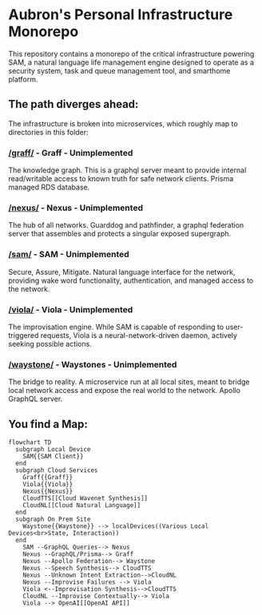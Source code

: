 # Aubron's Personal Infrastructure Monorepo

This repository contains a monorepo of the critical infrastructure powering SAM, a natural language life management engine designed to operate as a security system, task and queue management tool, and smarthome platform.

## The path diverges ahead:

The infrastructure is broken into microservices, which roughly map to directories in this folder:

### [/graff/](/graff/) - **Graff** - Unimplemented
The knowledge graph. This is a graphql server meant to provide internal read/writable access to known truth for safe network clients. Prisma managed RDS database.

### [/nexus/](/nexus/) - **Nexus** - Unimplemented
The hub of all networks. Guarddog and pathfinder, a graphql federation server that assembles and protects a singular exposed supergraph.

### [/sam/](/sam/) - **SAM** - Unimplemented
Secure, Assure, Mitigate. Natural language interface for the network, providing wake word functionality, authentication, and managed access to the network.

### [/viola/](/viola/) - **Viola** - Unimplemented
The improvisation engine. While SAM is capable of responding to user-triggered requests, Viola is a neural-network-driven daemon, actively seeking possible actions.

### [/waystone/](/waystone/) - **Waystones** - Unimplemented
The bridge to reality. A microservice run at all local sites, meant to bridge local network access and expose the real world to the network. Apollo GraphQL server.

## You find a Map:

```mermaid
flowchart TD
  subgraph Local Device
    SAM{{SAM Client}}
  end
  subgraph Cloud Services
    Graff{{Graff}}
    Viola{{Viola}}
    Nexus{{Nexus}}
    CloudTTS[[Cloud Wavenet Synthesis]]
    CloudNL[[Cloud Natural Language]]
  end
  subgraph On Prem Site
    Waystone{{Waystone}} --> localDevices((Various Local Devices<br>State, Interaction))
  end
    SAM --GraphQL Queries--> Nexus
    Nexus --GraphQL/Prisma--> Graff
    Nexus --Apollo Federation--> Waystone
    Nexus --Speech Synthesis--> CloudTTS 
    Nexus --Unknown Intent Extraction-->CloudNL
    Nexus --Improvise Failures --> Viola
    Viola <--Improvisation Synthesis-->CloudTTS
    CloudNL --Improvise Contextually--> Viola
    Viola --> OpenAI[[OpenAI API]]
```
